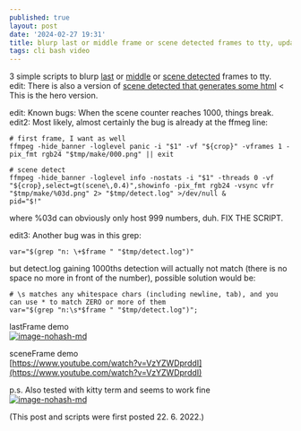 ```yaml
---
published: true
layout: post
date: '2024-02-27 19:31'
title: blurp last or middle frame or scene detected frames to tty, update 3
tags: cli bash video 
---
```

3 simple scripts to blurp [last](https://raw.githubusercontent.com/brontosaurusrex/singularity/master/bin/lastFrame) or [middle](https://raw.githubusercontent.com/brontosaurusrex/singularity/master/bin/middleFrame) or [scene detected](https://raw.githubusercontent.com/brontosaurusrex/singularity/master/bin/sceneFrame) frames to tty.    
edit: There is also a version of [scene detected that generates some html](https://raw.githubusercontent.com/brontosaurusrex/singularity/master/bin/sceneFrameMitHtml) < This is the hero version.

edit: Known bugs: When the scene counter reaches 1000, things break. edit2: Most likely, almost certainly the bug is already at the ffmeg line:

    # first frame, I want as well
    ffmpeg -hide_banner -loglevel panic -i "$1" -vf "${crop}" -vframes 1 -pix_fmt rgb24 "$tmp/make/000.png" || exit
    
    # scene detect
    ffmpeg -hide_banner -loglevel info -nostats -i "$1" -threads 0 -vf "${crop},select=gt(scene\,0.4)",showinfo -pix_fmt rgb24 -vsync vfr "$tmp/make/%03d.png" 2> "$tmp/detect.log" >/dev/null &    
    pid="$!"

where %03d can obviously only host 999 numbers, duh. FIX THE SCRIPT.

edit3: Another bug was in this grep:

    var="$(grep "n: \+$frame " "$tmp/detect.log")"

but detect.log gaining 1000ths detection will actually not match (there is no space no more in front of the number), possible solution would be:

    # \s matches any whitespace chars (including newline, tab), and you can use * to match ZERO or more of them
    var="$(grep "n:\s*$frame " "$tmp/detect.log")";


lastFrame demo    
[![image-nohash-md](https://i.imgur.com/xTUyJTYl.png)](https://i.imgur.com/xTUyJTY.png)

sceneFrame demo  
[https://www.youtube.com/watch?v=VzYZWDprddI](https://www.youtube.com/watch?v=VzYZWDprddI)

p.s. Also tested with kitty term and seems to work fine  
[![image-nohash-md](https://i.imgur.com/MgIyOG0l.png)](https://i.imgur.com/MgIyOG0.png)

(This post and scripts were first posted 22. 6. 2022.)
